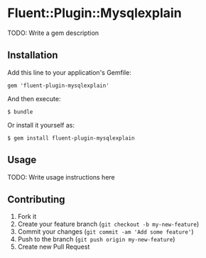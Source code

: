 # Fluent::Plugin::Mysqlexplain

TODO: Write a gem description

## Installation

Add this line to your application's Gemfile:

    gem 'fluent-plugin-mysqlexplain'

And then execute:

    $ bundle

Or install it yourself as:

    $ gem install fluent-plugin-mysqlexplain

## Usage

TODO: Write usage instructions here

## Contributing

1. Fork it
2. Create your feature branch (`git checkout -b my-new-feature`)
3. Commit your changes (`git commit -am 'Add some feature'`)
4. Push to the branch (`git push origin my-new-feature`)
5. Create new Pull Request
